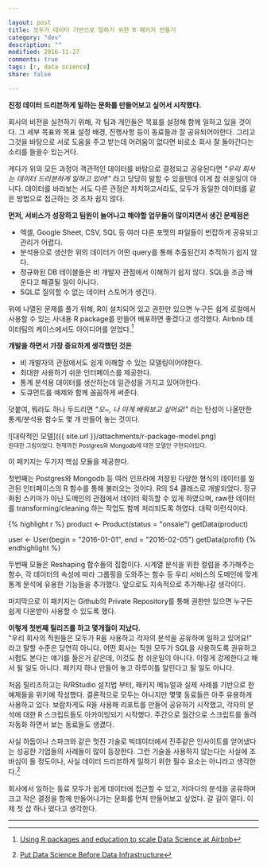 ```yaml
---

layout: post
title: 모두가 데이터 기반으로 일하기 위한 R 패키지 만들기
category: "dev"
description: ""
modified: 2016-11-27
comments: true
tags: [r, data science]
share: false

---
```


**진정 데이터 드리븐하게 일하는 문화를 만들어보고 싶어서 시작했다.**  

회사의 비전을 실천하기 위해, 각 팀과 개인들은 목표를 설정해 함께 일하고 있을 것이다. 그 세부 목표와 목표 설정 배경, 진행사항 등이 동료들과 잘 공유되어야한다. 그리고 그것을 바탕으로 서로 도움을 주고 받는데 어려움이 없다면 비로소 회사 잘 돌아간다는 소리를 들을수 있는거다.  

게다가 위의 모든 과정이 객관적인 데이터를 바탕으로 결정되고 공유된다면 *"우리 회사는 데이터 드리븐하게 일하고 있어!"* 라고 당당히 말할 수 있을텐데 이게 참 쉬운일이 아니다. 데이터를 바라보는 서도 다른 관점은 차치하고서라도, 모두가 동일한 데이터를 같은 방법으로 접근하는 것 조차 쉽지 않다.

**먼저, 서비스가 성장하고 팀원이 늘어나고 해야할 업무들이 많이지면서 생긴 문제점은**  

* 엑셀, Google Sheet, CSV, SQL 등 여러 다른 포멧의 파일들이 번잡하게 공유되고 관리가 어렵다.
* 분석용으로 생산한 위의 데이터가 어떤 query를 통해 추출된건지 추적하기 쉽지 않다.
* 정규화된 DB 테이블들은 비 개발자 관점에서 이해하기 쉽지 않다. SQL을 조금 배운다고 해결될 일이 아니다.
* SQL로 질의할 수 없는 데이터 스토어가 생긴다.

위에 나열된 문제를 풀기 위해, R이 설치되어 있고 권한만 있으면 누구든 쉽게 로컬에서 사용할 수 있는 사내용 R package를 만들어 배포하면 좋겠다고 생각했다. Airbnb 데이터팀의 케이스에서도 아이디어를 얻었다.[^airbnb-case]

**개발을 하면서 가장 중요하게 생각했던 것은**

* 비 개발자의 관점에서도 쉽게 이해할 수 있는 모델링이어야한다.
* 최대한 사용하기 쉬운 인터페이스를 제공한다.
* 통계 분석용 데이터를 생산하는데 일관성을 가지고 있어야한다.
* 도큐먼트를 예제와 함께 꼼꼼하게 써준다.  

덧붙여, 뭐라도 하나 두드리면 *"오~, 나 이게 배워보고 싶어요!"* 라는 탄성이 나올만한 통계/분석용 함수도 몇 개 만들어 놓는 것이다.

![대략적인 모델]({{ site.url }}/attachments/r-package-model.png)  
<sup>원대한 그림이었다. 현재까진 Postgres와 Mongodb에 대한 모델만 구현되어있다.</sup>

이 패키지는 두가지 핵심 모듈을 제공한다.

첫번째는 Postgres와 Mongodb 등 여러 인프라에 저장된 다양한 형식의 데이터를 일관된 인터페이스의 R 함수를 통해 불러오는 것이다. R의 S4 클래스로 개발되었다. 정규화된 스키마가 아닌 도메인의 관점에서 데이터 획득할 수 있게 하였으며, raw한 데이터를 transforming/cleaning 하는 작업도 함께 처리되도록 하였다. 대략 이런식이다.

{% highlight r %}
product  <- Product(status = "onsale")
getData(product)

user <- User(begin = "2016-01-01", end = "2016-02-05")
getData(profit)
{% endhighlight %}


두번째 모듈은 Reshaping 함수들의 집합이다. 시계열 분석을 위한 컬럼을 추가해주는 함수, 각 데이터의 속성에 따라 그룹핑을 도와주는 함수 등 우리 서비스의 도메인에 맞게 통계 분석에 유용한 기능들을 추가했다. 앞으로도 지속적으로 추가해나갈 생각이다.

마지막으로 이 패키지는 Github의 Private Repository를 통해 권한만 있으면 누구든 쉽게 다운받아 사용할 수 있도록 했다.

**이렇게 첫번째 릴리즈를 하고 몇개월이 지났다.**  
"우리 회사의 직원들은 모두가 R을 사용하고 각자의 분석을 공유하며 일하고 있어요!" 라고 말할 수준은 당연히 아니다. 어떤 회사는 직원 모두가 SQL을 사용하도록 권유하고 시험도 본다는 얘기를 들은거 같은데, 이것도 참 쉬운일이 아니다. 이렇게 강제한다고 해서 될 일도 아니다. 패키지 하나 만들어 놓고 하루이틀 알린다고 될 일도 아니다.

처음 릴리즈하고는 R/RStudio 설치법 부터, 패키지 메뉴얼과 실제 사례를 기반으로 한 예제들을 위키에 작성했다. 결론적으로 모두는 아니지만 몇몇 동료들은 아주 유용하게 사용하고 있다. 보람차게도 R을 사용해 리포트를 만들어 공유하기 시작했고, 각자의 분석에 대한 R 스크립트들도 아카이빙되기 시작했다. 주간으로 월간으로 스크립트를 돌려 자동화 하면서 보는 동료들도 생겼다.

사실 하둡이나 스파크와 같은 멋진 기술로 빅데이터에서 진주같은 인사이트를 얻어냈다는 성공한 기업들의 사례들이 많이 등장한다. 그런 기술을 사용하지 않는다는 사실에 조바심이 들 정도이나, 사실 데이터 드리븐하게 일하기 위한 필수 요소는 아니라고 생각한다.[^put-data-science-data-infrastructure]

회사에서 일하는 동료 모두가 쉽게 데이터에 접근할 수 있고, 저마다의 분석을 공유하며 크고 작은 결정을 함께 만들어나가는 문화를 먼저 만들어보고 싶었다. 갈 길이 멀다. 이제 첫 삽 하나 떴다고 생각한다.

------
[^airbnb-case]: [Using R packages and education to scale Data Science at Airbnb](https://medium.com/airbnb-engineering/using-r-packages-and-education-to-scale-data-science-at-airbnb-906faa58e12d#.fggrnx3gb)  
[^put-data-science-data-infrastructure]: [Put Data Science Before Data Infrastructure](https://www.thoughtworks.com/insights/blog/put-data-science-data-infrastructure)
